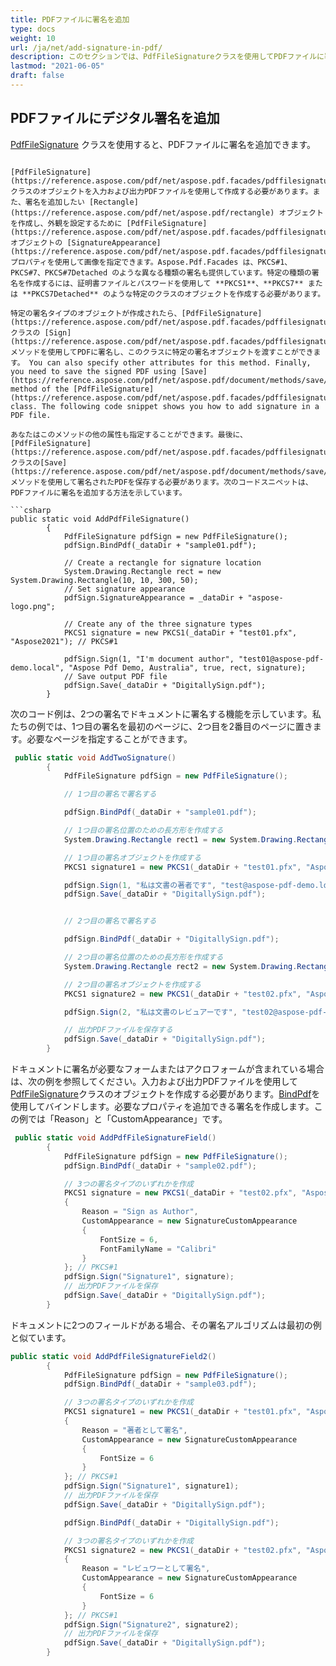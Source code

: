 ```yaml
---
title: PDFファイルに署名を追加
type: docs
weight: 10
url: /ja/net/add-signature-in-pdf/
description: このセクションでは、PdfFileSignatureクラスを使用してPDFファイルに署名を追加する方法を説明します。
lastmod: "2021-06-05"
draft: false
---
```


## PDFファイルにデジタル署名を追加

[PdfFileSignature](https://reference.aspose.com/pdf/net/aspose.pdf.facades/pdffilesignature) クラスを使用すると、PDFファイルに署名を追加できます。
``` ドキュメントの翻訳対象テキストは以下の通りです：

[PdfFileSignature](https://reference.aspose.com/pdf/net/aspose.pdf.facades/pdffilesignature) クラスのオブジェクトを入力および出力PDFファイルを使用して作成する必要があります。また、署名を追加したい [Rectangle](https://reference.aspose.com/pdf/net/aspose.pdf/rectangle) オブジェクトを作成し、外観を設定するために [PdfFileSignature](https://reference.aspose.com/pdf/net/aspose.pdf.facades/pdffilesignature) オブジェクトの [SignatureAppearance](https://reference.aspose.com/pdf/net/aspose.pdf.facades/pdffilesignature/properties/signatureappearance) プロパティを使用して画像を指定できます。Aspose.Pdf.Facades は、PKCS#1、PKCS#7、PKCS#7Detached のような異なる種類の署名も提供しています。特定の種類の署名を作成するには、証明書ファイルとパスワードを使用して **PKCS1**、**PKCS7** または **PKCS7Detached** のような特定のクラスのオブジェクトを作成する必要があります。

特定の署名タイプのオブジェクトが作成されたら、[PdfFileSignature](https://reference.aspose.com/pdf/net/aspose.pdf.facades/pdffilesignature) クラスの [Sign](https://reference.aspose.com/pdf/net/aspose.pdf.facades/pdffilesignature/methods/sign/index) メソッドを使用してPDFに署名し、このクラスに特定の署名オブジェクトを渡すことができます。 You can also specify other attributes for this method. Finally, you need to save the signed PDF using [Save](https://reference.aspose.com/pdf/net/aspose.pdf/document/methods/save/index) method of the [PdfFileSignature](https://reference.aspose.com/pdf/net/aspose.pdf.facades/pdffilesignature) class. The following code snippet shows you how to add signature in a PDF file.

あなたはこのメソッドの他の属性も指定することができます。最後に、[PdfFileSignature](https://reference.aspose.com/pdf/net/aspose.pdf.facades/pdffilesignature)クラスの[Save](https://reference.aspose.com/pdf/net/aspose.pdf/document/methods/save/index)メソッドを使用して署名されたPDFを保存する必要があります。次のコードスニペットは、PDFファイルに署名を追加する方法を示しています。

```csharp
public static void AddPdfFileSignature()
        {
            PdfFileSignature pdfSign = new PdfFileSignature();
            pdfSign.BindPdf(_dataDir + "sample01.pdf");

            // Create a rectangle for signature location
            System.Drawing.Rectangle rect = new System.Drawing.Rectangle(10, 10, 300, 50);
            // Set signature appearance
            pdfSign.SignatureAppearance = _dataDir + "aspose-logo.png";

            // Create any of the three signature types
            PKCS1 signature = new PKCS1(_dataDir + "test01.pfx", "Aspose2021"); // PKCS#1

            pdfSign.Sign(1, "I'm document author", "test01@aspose-pdf-demo.local", "Aspose Pdf Demo, Australia", true, rect, signature);
            // Save output PDF file
            pdfSign.Save(_dataDir + "DigitallySign.pdf");
        }
```
次のコード例は、2つの署名でドキュメントに署名する機能を示しています。私たちの例では、1つ目の署名を最初のページに、2つ目を2番目のページに置きます。必要なページを指定することができます。

```csharp
 public static void AddTwoSignature()
        {
            PdfFileSignature pdfSign = new PdfFileSignature();

            // 1つ目の署名で署名する

            pdfSign.BindPdf(_dataDir + "sample01.pdf");

            // 1つ目の署名位置のための長方形を作成する
            System.Drawing.Rectangle rect1 = new System.Drawing.Rectangle(10, 10, 300, 50);

            // 1つ目の署名オブジェクトを作成する
            PKCS1 signature1 = new PKCS1(_dataDir + "test01.pfx", "Aspose2021"); // PKCS#1

            pdfSign.Sign(1, "私は文書の著者です", "test@aspose-pdf-demo.local", "Aspose Pdf Demo, Australia", true, rect1, signature1);
            pdfSign.Save(_dataDir + "DigitallySign.pdf");


            // 2つ目の署名で署名する

            pdfSign.BindPdf(_dataDir + "DigitallySign.pdf");

            // 2つ目の署名位置のための長方形を作成する
            System.Drawing.Rectangle rect2 = new System.Drawing.Rectangle(10, 10, 300, 50);

            // 2つ目の署名オブジェクトを作成する
            PKCS1 signature2 = new PKCS1(_dataDir + "test02.pfx", "Aspose2021"); // PKCS#1

            pdfSign.Sign(2, "私は文書のレビュアーです", "test02@aspose-pdf-demo.local", "Aspose Pdf Demo, Australia", true, rect2, signature2);

            // 出力PDFファイルを保存する
            pdfSign.Save(_dataDir + "DigitallySign.pdf");
        }
```

ドキュメントに署名が必要なフォームまたはアクロフォームが含まれている場合は、次の例を参照してください。入力および出力PDFファイルを使用して[PdfFileSignature](https://reference.aspose.com/pdf/net/aspose.pdf.facades/pdffilesignature)クラスのオブジェクトを作成する必要があります。[BindPdf](https://reference.aspose.com/pdf/net/aspose.pdf.facades.pdffilesignature/bindpdf/methods/1)を使用してバインドします。必要なプロパティを追加できる署名を作成します。この例では「Reason」と「CustomAppearance」です。

```csharp
 public static void AddPdfFileSignatureField()
        {
            PdfFileSignature pdfSign = new PdfFileSignature();
            pdfSign.BindPdf(_dataDir + "sample02.pdf");

            // 3つの署名タイプのいずれかを作成
            PKCS1 signature = new PKCS1(_dataDir + "test02.pfx", "Aspose2021")
            {
                Reason = "Sign as Author",
                CustomAppearance = new SignatureCustomAppearance
                {
                    FontSize = 6,
                    FontFamilyName = "Calibri"
                }
            }; // PKCS#1
            pdfSign.Sign("Signature1", signature);
            // 出力PDFファイルを保存
            pdfSign.Save(_dataDir + "DigitallySign.pdf");
        }
```

ドキュメントに2つのフィールドがある場合、その署名アルゴリズムは最初の例と似ています。

```csharp
public static void AddPdfFileSignatureField2()
        {
            PdfFileSignature pdfSign = new PdfFileSignature();
            pdfSign.BindPdf(_dataDir + "sample03.pdf");

            // 3つの署名タイプのいずれかを作成
            PKCS1 signature1 = new PKCS1(_dataDir + "test01.pfx", "Aspose2021")
            {
                Reason = "著者として署名",
                CustomAppearance = new SignatureCustomAppearance
                {
                    FontSize = 6
                }
            }; // PKCS#1
            pdfSign.Sign("Signature1", signature1);
            // 出力PDFファイルを保存
            pdfSign.Save(_dataDir + "DigitallySign.pdf");

            pdfSign.BindPdf(_dataDir + "DigitallySign.pdf");

            // 3つの署名タイプのいずれかを作成
            PKCS1 signature2 = new PKCS1(_dataDir + "test02.pfx", "Aspose2021")
            {
                Reason = "レビュワーとして署名",
                CustomAppearance = new SignatureCustomAppearance
                {
                    FontSize = 6
                }
            }; // PKCS#1
            pdfSign.Sign("Signature2", signature2);
            // 出力PDFファイルを保存
            pdfSign.Save(_dataDir + "DigitallySign.pdf");
        }
```